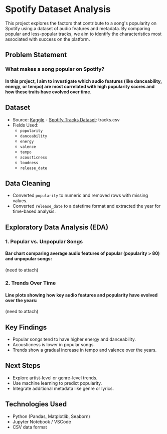 # Spotify Dataset Analysis
This project explores the factors that contribute to a song's popularity on Spotify using a dataset of audio features and metadata. By comparing popular and less-popular tracks, we aim to identify the characteristics most associated with success on the platform.

## Problem Statement
### What makes a song popular on Spotify?
#### In this project, I aim to investigate which audio features (like danceability, energy, or tempo) are most correlated with high popularity scores and how these traits have evolved over time.

## Dataset
- Source: [Kaggle](https://www.kaggle.com/) - [Spotify Tracks Dataset](https://www.kaggle.com/datasets/yamaerenay/spotify-dataset-19212020-600k-tracks): tracks.csv
- Fields Used:
    - `popularity`
    - `danceability`
    - `energy`
    - `valence`
    - `tempo`
    - `acousticness`
    - `loudness`
    - `release_date`

## Data Cleaning
- Converted `popularity` to numeric and removed rows with missing values.
- Converted `release_date` to a datetime format and extracted the year for time-based analysis.

## Exploratory Data Analysis (EDA)
### 1. Popular vs. Unpopular Songs
#### Bar chart comparing average audio features of popular (popularity > 80) and unpopular songs:
(need to attach)

### 2. Trends Over Time
#### Line plots showing how key audio features and popularity have evolved over the years:
(need to attach)

## Key Findings
- Popular songs tend to have higher energy and danceability.
- Acousticness is lower in popular songs.
- Trends show a gradual increase in tempo and valence over the years.

## Next Steps
- Explore artist-level or genre-level trends.
- Use machine learning to predict popularity.
- Integrate additional metadata like genre or lyrics.

## Technologies Used
- Python (Pandas, Matplotlib, Seaborn)
- Jupyter Notebook / VSCode
- CSV data format
